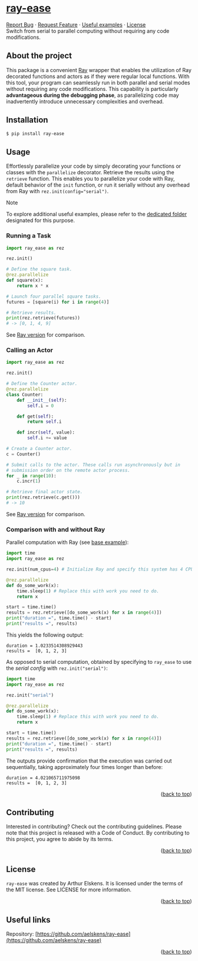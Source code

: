<br />
<div align="left">
  <a href="https://github.com/aelskens/ray-ease"><h1 align="left">ray-ease</h1></a>

  <p align="left">
    <a href="https://github.com/aelskens/ray-ease/issues">Report Bug</a>
    ·
    <a href="https://github.com/aelskens/ray-ease/issues">Request Feature</a>
    ·
    <a href="https://github.com/aelskens/ray-ease/tree/main/examples">Useful examples</a>
    ·
    <a href="https://github.com/aelskens/ray-ease/blob/main/LICENSE">License</a>
    <br />
    Switch from serial to parallel computing without requiring any code modifications.
  </p>
</div>

## About the project

This package is a convenient [Ray](https://www.ray.io) wrapper that enables the utilization of Ray decorated functions and actors as if they were regular local functions. With this tool, your program can seamlessly run in both parallel and serial modes without requiring any code modifications. This capability is particularly **advantageous during the debugging phase**, as parallelizing code may inadvertently introduce unnecessary complexities and overhead.

## Installation

```bash
$ pip install ray-ease
```

## Usage

Effortlessly parallelize your code by simply decorating your functions or classes with the `parallelize` decorator. Retrieve the results using the `retrieve` function. This enables you to parallelize your code with Ray, default behavior of the `init` function, or run it serially without any overhead from Ray with `rez.init(config="serial")`.

> [!NOTE]  
> To explore additional useful examples, please refer to the [dedicated folder](https://github.com/aelskens/ray-ease/tree/main/examples) designated for this purpose.

### Running a Task

```Python
import ray_ease as rez

rez.init()

# Define the square task.
@rez.parallelize
def square(x):
    return x * x

# Launch four parallel square tasks.
futures = [square(i) for i in range(4)]

# Retrieve results.
print(rez.retrieve(futures))
# -> [0, 1, 4, 9]
```

See [Ray version](https://docs.ray.io/en/latest/ray-core/walkthrough.html#running-a-task) for comparison.

### Calling an Actor

```Python
import ray_ease as rez

rez.init()

# Define the Counter actor.
@rez.parallelize
class Counter:
    def __init__(self):
        self.i = 0

    def get(self):
        return self.i

    def incr(self, value):
        self.i += value

# Create a Counter actor.
c = Counter()

# Submit calls to the actor. These calls run asynchronously but in
# submission order on the remote actor process.
for _ in range(10):
    c.incr(1)

# Retrieve final actor state.
print(rez.retrieve(c.get()))
# -> 10
```

See [Ray version](https://docs.ray.io/en/latest/ray-core/walkthrough.html#calling-an-actor) for comparison.

### Comparison with and without Ray

Parallel computation with Ray (see [base example](https://docs.ray.io/en/latest/ray-core/tips-for-first-time.html#tip-1-delay-ray-get)):

```Python
import time
import ray_ease as rez

rez.init(num_cpus=4) # Initialize Ray and specify this system has 4 CPUs.

@rez.parallelize
def do_some_work(x):
    time.sleep(1) # Replace this with work you need to do.
    return x

start = time.time()
results = rez.retrieve([do_some_work(x) for x in range(4)])
print("duration =", time.time() - start)
print("results =", results)
```

This yields the following output:

```
duration = 1.0233514308929443
results =  [0, 1, 2, 3]
```

As opposed to serial computation, obtained by specifying to `ray_ease` to use the *serial config* with `rez.init("serial")`:

```Python
import time
import ray_ease as rez

rez.init("serial")

@rez.parallelize
def do_some_work(x):
    time.sleep(1) # Replace this with work you need to do.
    return x

start = time.time()
results = rez.retrieve([do_some_work(x) for x in range(4)])
print("duration =", time.time() - start)
print("results =", results)
```

The outputs provide confirmation that the execution was carried out sequentially, taking approximately four times longer than before:

```
duration = 4.021065711975098
results =  [0, 1, 2, 3]
```

<p align="right">(<a href="#ray-ease">back to top</a>)</p>

## Contributing

Interested in contributing? Check out the contributing guidelines. Please note that this project is released with a Code of Conduct. By contributing to this project, you agree to abide by its terms.

<p align="right">(<a href="#ray-ease">back to top</a>)</p>

## License

`ray-ease` was created by Arthur Elskens. It is licensed under the terms of the MIT license. See LICENSE for more information.

<p align="right">(<a href="#ray-ease">back to top</a>)</p>

## Useful links

Repository: [https://github.com/aelskens/ray-ease](https://github.com/aelskens/ray-ease)

<p align="right">(<a href="#ray-ease">back to top</a>)</p>
